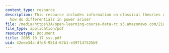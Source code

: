 ```yaml
---
content_type: resource
description: This resource includes information on classical theories of power, and
  how do differentials in power arise?
file: /media/https%3A/open-learning-course-data-rc.s3.amazonaws.com/21a-245j-power-interpersonal-organizational-and-global-dimensions-fall-2005/42eee34adfe8951d67b1e39714f525b9_2005_10_17_sss.pdf
file_type: application/pdf
resourcetype: Document
title: 2005_10_17_sss.pdf
uid: 42eee34a-dfe8-951d-67b1-e39714f525b9
---
```

